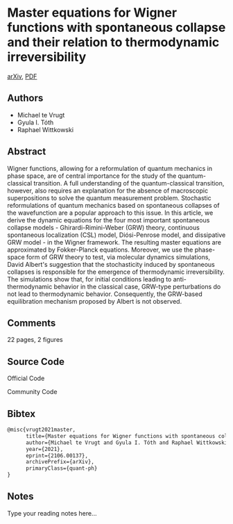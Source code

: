 
# Master equations for Wigner functions with spontaneous collapse and their relation to thermodynamic irreversibility

[arXiv](https://arxiv.org/abs/2106.0137), [PDF](https://arxiv.org/pdf/2106.0137.pdf)

## Authors

- Michael te Vrugt
- Gyula I. Tóth
- Raphael Wittkowski

## Abstract

Wigner functions, allowing for a reformulation of quantum mechanics in phase space, are of central importance for the study of the quantum-classical transition. A full understanding of the quantum-classical transition, however, also requires an explanation for the absence of macroscopic superpositions to solve the quantum measurement problem. Stochastic reformulations of quantum mechanics based on spontaneous collapses of the wavefunction are a popular approach to this issue. In this article, we derive the dynamic equations for the four most important spontaneous collapse models - Ghirardi-Rimini-Weber (GRW) theory, continuous spontaneous localization (CSL) model, Diósi-Penrose model, and dissipative GRW model - in the Wigner framework. The resulting master equations are approximated by Fokker-Planck equations. Moreover, we use the phase-space form of GRW theory to test, via molecular dynamics simulations, David Albert's suggestion that the stochasticity induced by spontaneous collapses is responsible for the emergence of thermodynamic irreversibility. The simulations show that, for initial conditions leading to anti-thermodynamic behavior in the classical case, GRW-type perturbations do not lead to thermodynamic behavior. Consequently, the GRW-based equilibration mechanism proposed by Albert is not observed.

## Comments

22 pages, 2 figures

## Source Code

Official Code



Community Code



## Bibtex

```tex
@misc{vrugt2021master,
      title={Master equations for Wigner functions with spontaneous collapse and their relation to thermodynamic irreversibility}, 
      author={Michael te Vrugt and Gyula I. Tóth and Raphael Wittkowski},
      year={2021},
      eprint={2106.00137},
      archivePrefix={arXiv},
      primaryClass={quant-ph}
}
```

## Notes

Type your reading notes here...


